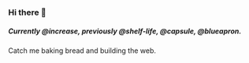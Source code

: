 ### Hi there 👋

##### Currently @increase, previously @shelf-life, @capsule, @blueapron. 

Catch me baking bread and building the web.
